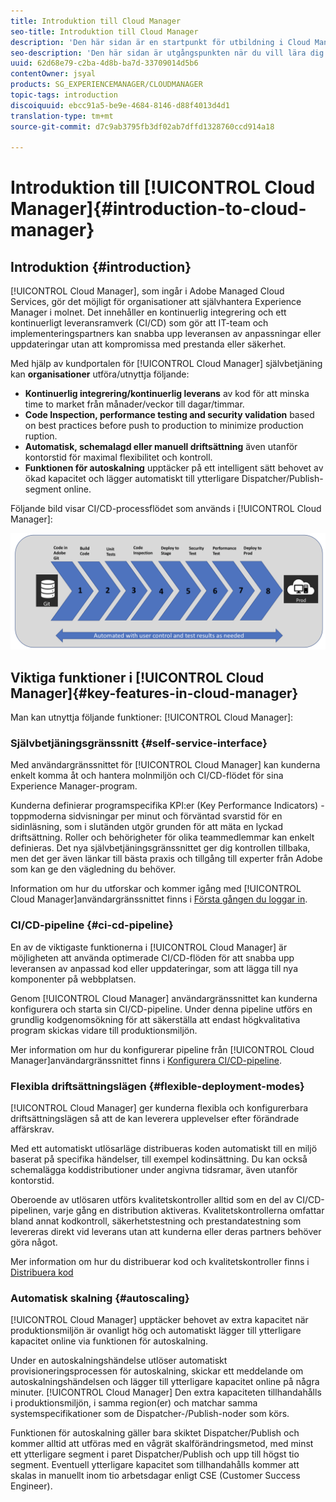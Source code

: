 ```yaml
---
title: Introduktion till Cloud Manager
seo-title: Introduktion till Cloud Manager
description: 'Den här sidan är en startpunkt för utbildning i Cloud Manager. '
seo-description: 'Den här sidan är utgångspunkten när du vill lära dig mer om Adobe AEM Cloud Manager och beskriver fördelarna och de viktigaste funktionerna. '
uuid: 62d68e79-c2ba-4d8b-ba7d-33709014d5b6
contentOwner: jsyal
products: SG_EXPERIENCEMANAGER/CLOUDMANAGER
topic-tags: introduction
discoiquuid: ebcc91a5-be9e-4684-8146-d88f4013d4d1
translation-type: tm+mt
source-git-commit: d7c9ab3795fb3df02ab7dffd1328760ccd914a18

---
```



# Introduktion till [!UICONTROL Cloud Manager]{#introduction-to-cloud-manager}

## Introduktion {#introduction}

[!UICONTROL Cloud Manager], som ingår i Adobe Managed Cloud Services, gör det möjligt för organisationer att självhantera Experience Manager i molnet. Det innehåller en kontinuerlig integrering och ett kontinuerligt leveransramverk (CI/CD) som gör att IT-team och implementeringspartners kan snabba upp leveransen av anpassningar eller uppdateringar utan att kompromissa med prestanda eller säkerhet.

Med hjälp av kundportalen för [!UICONTROL Cloud Manager] självbetjäning kan **organisationer** utföra/utnyttja följande:

* **Kontinuerlig integrering/kontinuerlig leverans** av kod för att minska time to market från månader/veckor till dagar/timmar.
* **Code Inspection, performance testing and security validation** based on best practices before push to production to minimize production ruption.
* **Automatisk, schemalagd eller manuell driftsättning** även utanför kontorstid för maximal flexibilitet och kontroll.
* **Funktionen för autoskalning** upptäcker på ett intelligent sätt behovet av ökad kapacitet och lägger automatiskt till ytterligare Dispatcher/Publish-segment online.

Följande bild visar CI/CD-processflödet som används i [!UICONTROL Cloud Manager]:

![](assets/screen_shot_2018-05-12at73843pm.png)

## Viktiga funktioner i [!UICONTROL Cloud Manager]{#key-features-in-cloud-manager}

Man kan utnyttja följande funktioner: [!UICONTROL Cloud Manager]:

### Självbetjäningsgränssnitt {#self-service-interface}

Med användargränssnittet för [!UICONTROL Cloud Manager] kan kunderna enkelt komma åt och hantera molnmiljön och CI/CD-flödet för sina Experience Manager-program.

Kunderna definierar programspecifika KPI:er (Key Performance Indicators) - toppmoderna sidvisningar per minut och förväntad svarstid för en sidinläsning, som i slutänden utgör grunden för att mäta en lyckad driftsättning. Roller och behörigheter för olika teammedlemmar kan enkelt definieras. Det nya självbetjäningsgränssnittet ger dig kontrollen tillbaka, men det ger även länkar till bästa praxis och tillgång till experter från Adobe som kan ge den vägledning du behöver.

Information om hur du utforskar och kommer igång med [!UICONTROL Cloud Manager]användargränssnittet finns i [Första gången du loggar in](https://helpx.adobe.com/experience-manager/cloud-manager/using/first-time-login.html).

### CI/CD-pipeline {#ci-cd-pipeline}

En av de viktigaste funktionerna i [!UICONTROL Cloud Manager] är möjligheten att använda optimerade CI/CD-flöden för att snabba upp leveransen av anpassad kod eller uppdateringar, som att lägga till nya komponenter på webbplatsen.

Genom [!UICONTROL Cloud Manager] användargränssnittet kan kunderna konfigurera och starta sin CI/CD-pipeline. Under denna pipeline utförs en grundlig kodgenomsökning för att säkerställa att endast högkvalitativa program skickas vidare till produktionsmiljön.

Mer information om hur du konfigurerar pipeline från [!UICONTROL Cloud Manager]användargränssnittet finns i [Konfigurera CI/CD-pipeline](https://helpx.adobe.com/experience-manager/cloud-manager/using/configuring-pipeline.html).

### Flexibla driftsättningslägen {#flexible-deployment-modes}

[!UICONTROL Cloud Manager] ger kunderna flexibla och konfigurerbara driftsättningslägen så att de kan leverera upplevelser efter förändrade affärskrav.

Med ett automatiskt utlösarläge distribueras koden automatiskt till en miljö baserat på specifika händelser, till exempel kodinsättning. Du kan också schemalägga koddistributioner under angivna tidsramar, även utanför kontorstid.

Oberoende av utlösaren utförs kvalitetskontroller alltid som en del av CI/CD-pipelinen, varje gång en distribution aktiveras. Kvalitetskontrollerna omfattar bland annat kodkontroll, säkerhetstestning och prestandatestning som levereras direkt vid leverans utan att kunderna eller deras partners behöver göra något.

Mer information om hur du distribuerar kod och kvalitetskontroller finns i [Distribuera kod](deploying-code.md)

### Automatisk skalning {#autoscaling}

[!UICONTROL Cloud Manager] upptäcker behovet av extra kapacitet när produktionsmiljön är ovanligt hög och automatiskt lägger till ytterligare kapacitet online via funktionen för autoskalning.

Under en autoskalningshändelse utlöser automatiskt provisioneringsprocessen för autoskalning, skickar ett meddelande om autoskalningshändelsen och lägger till ytterligare kapacitet online på några minuter. [!UICONTROL Cloud Manager] Den extra kapaciteten tillhandahålls i produktionsmiljön, i samma region(er) och matchar samma systemspecifikationer som de Dispatcher-/Publish-noder som körs.

Funktionen för autoskalning gäller bara skiktet Dispatcher/Publish och kommer alltid att utföras med en vågrät skalförändringsmetod, med minst ett ytterligare segment i paret Dispatcher/Publish och upp till högst tio segment. Eventuell ytterligare kapacitet som tillhandahålls kommer att skalas in manuellt inom tio arbetsdagar enligt CSE (Customer Success Engineer).
